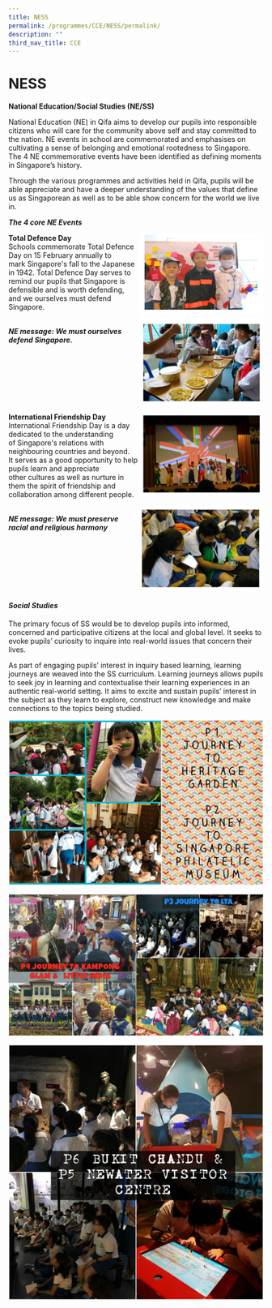 ```yaml
---
title: NESS
permalink: /programmes/CCE/NESS/permalink/
description: ""
third_nav_title: CCE
---
```

NESS
====

**National Education/Social Studies (NE/SS)**

  

National Education (NE) in Qifa aims to develop our pupils into responsible citizens who will care for the community above self and stay committed to the nation. NE events in school are commemorated and emphasises on cultivating a sense of belonging and emotional rootedness to Singapore. The 4 NE commemorative events have been identified as defining moments in Singapore’s history.

Through the various programmes and activities held in Qifa, pupils will be able appreciate and have a deeper understanding of the values that define us as Singaporean as well as to be able show concern for the world we live in.

**_The 4 core NE Events_**

<img align="right" style="width:49%" src="/images/qifaness1.jpg">

**Total Defence Day**<br>
Schools commemorate Total Defence Day on 15 February annually to mark&nbsp;Singapore's fall to the Japanese in 1942. Total Defence Day serves to remind&nbsp;our&nbsp;pupils that Singapore is defensible and is worth defending, and we ourselves must&nbsp;defend Singapore.

<img align="right" style="width:49%" src="/images/qifaness2.jpg">

<br>**_NE message: We must ourselves defend Singapore._**
<br clear="right">

<img align="right" style="width:49%" src="/images/qifaness3.jpg">

**International Friendship Day**<br>
International Friendship Day is a day dedicated to the understanding of&nbsp;Singapore's relations with neighbouring countries and beyond.<br>
It serves as a good opportunity to help pupils learn and appreciate other&nbsp;cultures as well as nurture in them the spirit of friendship and collaboration&nbsp;among different people.

<img align="right" style="width:49%" src="/images/qifaness4.jpg">

<br>**_NE message: We must preserve racial and religious harmony_**
<br clear="right">


#### **_Social Studies_**

  

The primary focus of SS would be to develop pupils into informed, concerned and participative citizens at the local and global level. It seeks to evoke pupils’ curiosity to inquire into real-world issues that concern their lives.

  

As part of engaging pupils’ interest in inquiry based learning, learning journeys are weaved into the SS curriculum. Learning journeys allows pupils to seek joy in learning and contextualise their learning experiences in an authentic real-world setting. It aims to excite and sustain pupils’ interest in the subject as they learn to explore, construct new knowledge and make connections to the topics being studied.

![](/images/P1%20Heritage%20Gardens%20P2%20Spore%20Philatelic%20Museum.jpg)

![](/images/P3%20LTA%20P4%20Heritage%20Sites.jpg)

![](/images/P5%20NEWater%20Visitor%20Centre%20P6%20Bt%20Chandu.jpg)